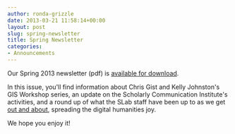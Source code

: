 ```yaml
---
author: ronda-grizzle
date: 2013-03-21 11:58:14+00:00
layout: post
slug: spring-newsletter
title: Spring Newsletter
categories:
- Announcements
---
```


Our Spring 2013 newsletter (pdf) is [available for download](http://www.scholarslab.org/wp-content/uploads/2013/03/2013spring-1-final.pdf).

In this issue, you'll find information about Chris Gist and Kelly Johnston's GIS Workshop series, an update on the Scholarly Communication Institute's activities, and a round up of what the SLab staff have been up to as we get [out and about](http://www.scholarslab.org/announcements/slab-out-about/), spreading the digital humanities joy.

We hope you enjoy it!
